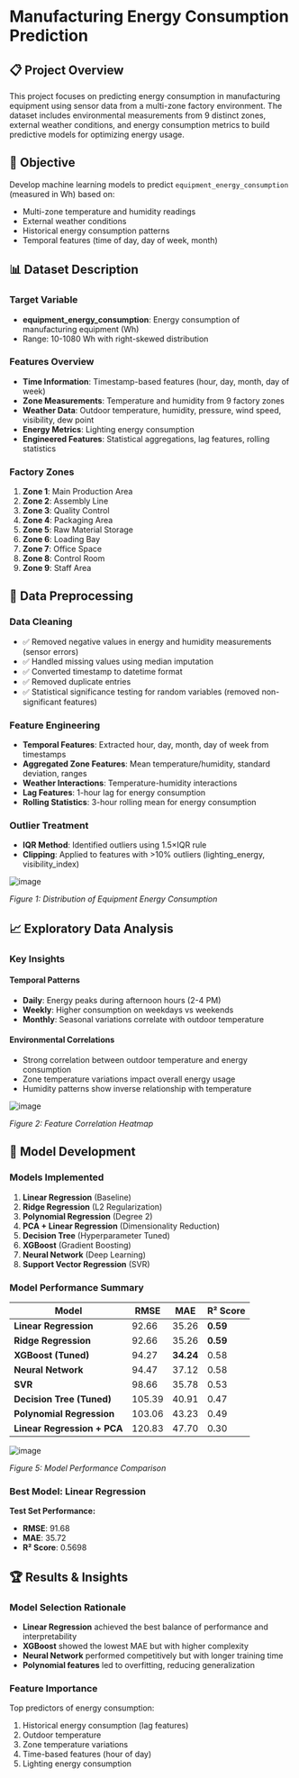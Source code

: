 # Manufacturing Energy Consumption Prediction

## 📋 Project Overview

This project focuses on predicting energy consumption in manufacturing equipment using sensor data from a multi-zone factory environment. The dataset includes environmental measurements from 9 distinct zones, external weather conditions, and energy consumption metrics to build predictive models for optimizing energy usage.

## 🎯 Objective

Develop machine learning models to predict `equipment_energy_consumption` (measured in Wh) based on:
- Multi-zone temperature and humidity readings
- External weather conditions
- Historical energy consumption patterns
- Temporal features (time of day, day of week, month)

## 📊 Dataset Description

### Target Variable
- **equipment_energy_consumption**: Energy consumption of manufacturing equipment (Wh)
- Range: 10-1080 Wh with right-skewed distribution

### Features Overview
- **Time Information**: Timestamp-based features (hour, day, month, day of week)
- **Zone Measurements**: Temperature and humidity from 9 factory zones
- **Weather Data**: Outdoor temperature, humidity, pressure, wind speed, visibility, dew point
- **Energy Metrics**: Lighting energy consumption
- **Engineered Features**: Statistical aggregations, lag features, rolling statistics

### Factory Zones
1. **Zone 1**: Main Production Area
2. **Zone 2**: Assembly Line
3. **Zone 3**: Quality Control
4. **Zone 4**: Packaging Area
5. **Zone 5**: Raw Material Storage
6. **Zone 6**: Loading Bay
7. **Zone 7**: Office Space
8. **Zone 8**: Control Room
9. **Zone 9**: Staff Area

## 🔧 Data Preprocessing

### Data Cleaning
- ✅ Removed negative values in energy and humidity measurements (sensor errors)
- ✅ Handled missing values using median imputation
- ✅ Converted timestamp to datetime format
- ✅ Removed duplicate entries
- ✅ Statistical significance testing for random variables (removed non-significant features)

### Feature Engineering
- **Temporal Features**: Extracted hour, day, month, day of week from timestamps
- **Aggregated Zone Features**: Mean temperature/humidity, standard deviation, ranges
- **Weather Interactions**: Temperature-humidity interactions
- **Lag Features**: 1-hour lag for energy consumption
- **Rolling Statistics**: 3-hour rolling mean for energy consumption

### Outlier Treatment
- **IQR Method**: Identified outliers using 1.5×IQR rule
- **Clipping**: Applied to features with >10% outliers (lighting_energy, visibility_index)

![image](https://github.com/user-attachments/assets/75af30bd-5c52-4e10-b756-c5109b757d45)

*Figure 1: Distribution of Equipment Energy Consumption*

## 📈 Exploratory Data Analysis

### Key Insights

#### Temporal Patterns
- **Daily**: Energy peaks during afternoon hours (2-4 PM)
- **Weekly**: Higher consumption on weekdays vs weekends
- **Monthly**: Seasonal variations correlate with outdoor temperature

#### Environmental Correlations
- Strong correlation between outdoor temperature and energy consumption
- Zone temperature variations impact overall energy usage
- Humidity patterns show inverse relationship with temperature

![image](https://github.com/user-attachments/assets/5d66ef6a-48d9-4c31-9278-3a808a8b3094)

*Figure 2: Feature Correlation Heatmap*

## 🤖 Model Development

### Models Implemented
1. **Linear Regression** (Baseline)
2. **Ridge Regression** (L2 Regularization)
3. **Polynomial Regression** (Degree 2)
4. **PCA + Linear Regression** (Dimensionality Reduction)
5. **Decision Tree** (Hyperparameter Tuned)
6. **XGBoost** (Gradient Boosting)
7. **Neural Network** (Deep Learning)
8. **Support Vector Regression** (SVR)

### Model Performance Summary

| Model | RMSE | MAE | R² Score |
|-------|------|-----|----------|
| **Linear Regression** | 92.66 | 35.26 | **0.59** |
| **Ridge Regression** | 92.66 | 35.26 | **0.59** |
| **XGBoost (Tuned)** | 94.27 | **34.24** | 0.58 |
| **Neural Network** | 94.47 | 37.12 | 0.58 |
| **SVR** | 98.66 | 35.78 | 0.53 |
| **Decision Tree (Tuned)** | 105.39 | 40.91 | 0.47 |
| **Polynomial Regression** | 103.06 | 43.23 | 0.49 |
| **Linear Regression + PCA** | 120.83 | 47.70 | 0.30 |

![image](https://github.com/user-attachments/assets/0bda2f69-b746-4d6d-994c-a78fe68f964d)

*Figure 5: Model Performance Comparison*

### Best Model: Linear Regression
**Test Set Performance:**
- **RMSE**: 91.68
- **MAE**: 35.72
- **R² Score**: 0.5698

## 🏆 Results & Insights

### Model Selection Rationale
- **Linear Regression** achieved the best balance of performance and interpretability
- **XGBoost** showed the lowest MAE but with higher complexity
- **Neural Network** performed competitively but with longer training time
- **Polynomial features** led to overfitting, reducing generalization

### Feature Importance
Top predictors of energy consumption:
1. Historical energy consumption (lag features)
2. Outdoor temperature
3. Zone temperature variations
4. Time-based features (hour of day)
5. Lighting energy consumption
